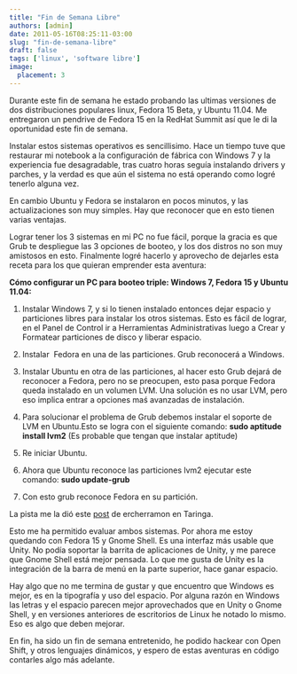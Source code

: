 ```yaml
---
title: "Fin de Semana Libre"
authors: [admin]
date: 2011-05-16T08:25:11-03:00
slug: "fin-de-semana-libre"
draft: false
tags: ['linux', 'software libre']
image:
  placement: 3
---
```


Durante este fin de semana he estado probando las ultimas versiones de
dos distribuciones populares linux, Fedora 15 Beta, y Ubuntu 11.04. Me
entregaron un pendrive de Fedora 15 en la RedHat Summit así que le di la
oportunidad este fin de semana.

Instalar estos sistemas operativos es sencillisimo. Hace un tiempo tuve
que restaurar mi notebook a la configuración de fábrica con Windows 7 y
la experiencia fue desagradable, tras cuatro horas seguía instalando
drivers y parches, y la verdad es que aún el sistema no está operando
como logré tenerlo alguna vez.

En cambio Ubuntu y Fedora se instalaron en pocos minutos, y las
actualizaciones son muy simples. Hay que reconocer que en esto tienen
varias ventajas.

Lograr tener los 3 sistemas en mi PC no fue fácil, porque la gracia es
que Grub te despliegue las 3 opciones de booteo, y los dos distros no
son muy amistosos en esto. Finalmente logré hacerlo y aprovecho de
dejarles esta receta para los que quieran emprender esta aventura:

**Cómo configurar un PC para booteo triple: Windows 7, Fedora 15 y
Ubuntu 11.04:**

1.  Instalar Windows 7, y si lo tienen instalado entonces dejar espacio
    y particiones libres para instalar los otros sistemas. Esto es fácil
    de lograr, en el Panel de Control ir a Herramientas Administrativas
    luego a Crear y Formatear particiones de disco y liberar espacio.

2.  Instalar  Fedora en una de las particiones. Grub reconocerá a
    Windows.

3.  Instalar Ubuntu en otra de las particiones, al hacer esto Grub
    dejará de reconocer a Fedora, pero no se preocupen, esto pasa porque
    Fedora queda instalado en un volumen LVM. Una solución es no usar
    LVM, pero eso implica entrar a opciones maś avanzadas de
    instalación.

4.  Para solucionar el problema de Grub debemos instalar el soporte de
    LVM en Ubuntu.Esto se logra con el siguiente comando: **sudo
    aptitude install lvm2** (Es probable que tengan que instalar
    aptitude)

5.  Re iniciar Ubuntu.

6.  Ahora que Ubuntu reconoce las particiones lvm2 ejecutar este
    comando: **sudo update-grub**

7.  Con esto grub reconoce Fedora en su partición.

La pista me la dió este
[post](http://www.taringa.net/posts/linux/6075755/Hacer-Que-El-Grub-de-Ubuntu-Reconozca-Particion-de-Fedora.html)
de ercherramon en Taringa.

Esto me ha permitido evaluar ambos sistemas. Por ahora me estoy quedando
con Fedora 15 y Gnome Shell. Es una interfaz más usable que Unity. No
podía soportar la barrita de aplicaciones de Unity, y me parece que
Gnome Shell está mejor pensada. Lo que me gusta de Unity es la
integración de la barra de menú en la parte superior, hace ganar
espacio.

Hay algo que no me termina de gustar y que encuentro que Windows es
mejor, es en la tipografía y uso del espacio. Por alguna razón en
Windows las letras y el espacio parecen mejor aprovechados que en Unity
o Gnome Shell, y en versiones anteriores de escritorios de Linux he
notado lo mismo. Eso es algo que deben mejorar.

En fin, ha sido un fin de semana entretenido, he podido hackear con Open
Shift, y otros lenguajes dinámicos, y espero de estas aventuras en
código contarles algo más adelante.
